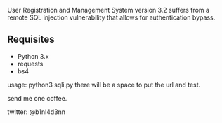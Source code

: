 User Registration and Management System version 3.2 suffers from a remote SQL injection vulnerability that allows for authentication bypass.

## Requisites
- Python 3.x
- requests
- bs4

usage: python3 sqli.py
there will be a space to put the url and test.


send me one coffee.

twitter: @b1nl4d3nn

